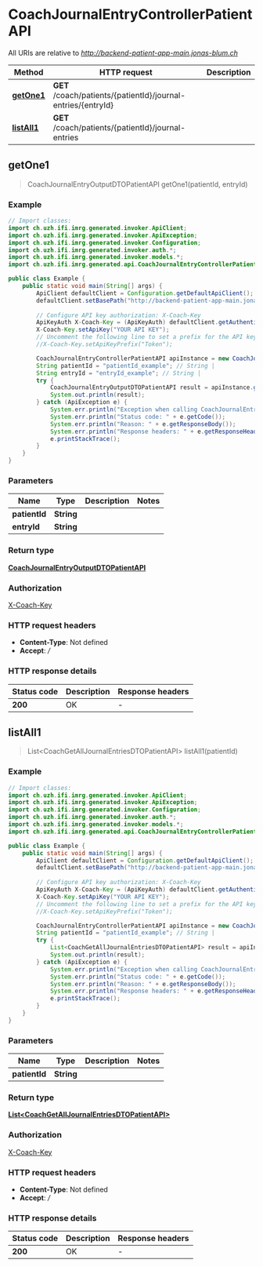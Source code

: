 # CoachJournalEntryControllerPatientAPI

All URIs are relative to *http://backend-patient-app-main.jonas-blum.ch*

| Method | HTTP request | Description |
|------------- | ------------- | -------------|
| [**getOne1**](CoachJournalEntryControllerPatientAPI.md#getOne1) | **GET** /coach/patients/{patientId}/journal-entries/{entryId} |  |
| [**listAll1**](CoachJournalEntryControllerPatientAPI.md#listAll1) | **GET** /coach/patients/{patientId}/journal-entries |  |



## getOne1

> CoachJournalEntryOutputDTOPatientAPI getOne1(patientId, entryId)



### Example

```java
// Import classes:
import ch.uzh.ifi.imrg.generated.invoker.ApiClient;
import ch.uzh.ifi.imrg.generated.invoker.ApiException;
import ch.uzh.ifi.imrg.generated.invoker.Configuration;
import ch.uzh.ifi.imrg.generated.invoker.auth.*;
import ch.uzh.ifi.imrg.generated.invoker.models.*;
import ch.uzh.ifi.imrg.generated.api.CoachJournalEntryControllerPatientAPI;

public class Example {
    public static void main(String[] args) {
        ApiClient defaultClient = Configuration.getDefaultApiClient();
        defaultClient.setBasePath("http://backend-patient-app-main.jonas-blum.ch");
        
        // Configure API key authorization: X-Coach-Key
        ApiKeyAuth X-Coach-Key = (ApiKeyAuth) defaultClient.getAuthentication("X-Coach-Key");
        X-Coach-Key.setApiKey("YOUR API KEY");
        // Uncomment the following line to set a prefix for the API key, e.g. "Token" (defaults to null)
        //X-Coach-Key.setApiKeyPrefix("Token");

        CoachJournalEntryControllerPatientAPI apiInstance = new CoachJournalEntryControllerPatientAPI(defaultClient);
        String patientId = "patientId_example"; // String | 
        String entryId = "entryId_example"; // String | 
        try {
            CoachJournalEntryOutputDTOPatientAPI result = apiInstance.getOne1(patientId, entryId);
            System.out.println(result);
        } catch (ApiException e) {
            System.err.println("Exception when calling CoachJournalEntryControllerPatientAPI#getOne1");
            System.err.println("Status code: " + e.getCode());
            System.err.println("Reason: " + e.getResponseBody());
            System.err.println("Response headers: " + e.getResponseHeaders());
            e.printStackTrace();
        }
    }
}
```

### Parameters


| Name | Type | Description  | Notes |
|------------- | ------------- | ------------- | -------------|
| **patientId** | **String**|  | |
| **entryId** | **String**|  | |

### Return type

[**CoachJournalEntryOutputDTOPatientAPI**](CoachJournalEntryOutputDTOPatientAPI.md)

### Authorization

[X-Coach-Key](../README.md#X-Coach-Key)

### HTTP request headers

- **Content-Type**: Not defined
- **Accept**: */*


### HTTP response details
| Status code | Description | Response headers |
|-------------|-------------|------------------|
| **200** | OK |  -  |


## listAll1

> List&lt;CoachGetAllJournalEntriesDTOPatientAPI&gt; listAll1(patientId)



### Example

```java
// Import classes:
import ch.uzh.ifi.imrg.generated.invoker.ApiClient;
import ch.uzh.ifi.imrg.generated.invoker.ApiException;
import ch.uzh.ifi.imrg.generated.invoker.Configuration;
import ch.uzh.ifi.imrg.generated.invoker.auth.*;
import ch.uzh.ifi.imrg.generated.invoker.models.*;
import ch.uzh.ifi.imrg.generated.api.CoachJournalEntryControllerPatientAPI;

public class Example {
    public static void main(String[] args) {
        ApiClient defaultClient = Configuration.getDefaultApiClient();
        defaultClient.setBasePath("http://backend-patient-app-main.jonas-blum.ch");
        
        // Configure API key authorization: X-Coach-Key
        ApiKeyAuth X-Coach-Key = (ApiKeyAuth) defaultClient.getAuthentication("X-Coach-Key");
        X-Coach-Key.setApiKey("YOUR API KEY");
        // Uncomment the following line to set a prefix for the API key, e.g. "Token" (defaults to null)
        //X-Coach-Key.setApiKeyPrefix("Token");

        CoachJournalEntryControllerPatientAPI apiInstance = new CoachJournalEntryControllerPatientAPI(defaultClient);
        String patientId = "patientId_example"; // String | 
        try {
            List<CoachGetAllJournalEntriesDTOPatientAPI> result = apiInstance.listAll1(patientId);
            System.out.println(result);
        } catch (ApiException e) {
            System.err.println("Exception when calling CoachJournalEntryControllerPatientAPI#listAll1");
            System.err.println("Status code: " + e.getCode());
            System.err.println("Reason: " + e.getResponseBody());
            System.err.println("Response headers: " + e.getResponseHeaders());
            e.printStackTrace();
        }
    }
}
```

### Parameters


| Name | Type | Description  | Notes |
|------------- | ------------- | ------------- | -------------|
| **patientId** | **String**|  | |

### Return type

[**List&lt;CoachGetAllJournalEntriesDTOPatientAPI&gt;**](CoachGetAllJournalEntriesDTOPatientAPI.md)

### Authorization

[X-Coach-Key](../README.md#X-Coach-Key)

### HTTP request headers

- **Content-Type**: Not defined
- **Accept**: */*


### HTTP response details
| Status code | Description | Response headers |
|-------------|-------------|------------------|
| **200** | OK |  -  |

